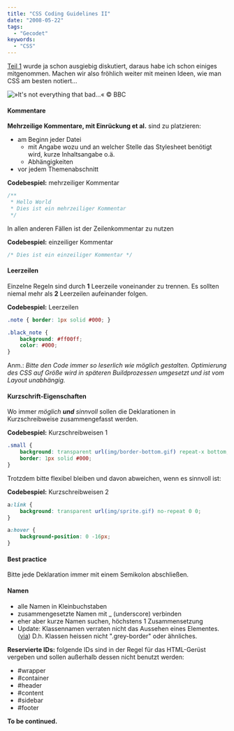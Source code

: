 ```yaml
---
title: "CSS Coding Guidelines II"
date: "2008-05-22"
tags:
  - "Gecodet"
keywords:
  - "CSS"
---
```


[Teil 1](/codecandies/2008/05/21/css-coding-guidelines-i/) wurde ja schon ausgiebig diskutiert, daraus habe ich schon einiges mitgenommen. Machen wir also fröhlich weiter mit meinen Ideen, wie man CSS am besten notiert…

![»It's not everything that bad…« © BBC](/img/codecandies/ZZ46E36474.jpg)

#### Kommentare

**Mehrzeilige Kommentare, mit Einrückung et al.** sind zu platzieren:

- am Beginn jeder Datei
    - mit Angabe wozu und an welcher Stelle das Stylesheet benötigt wird, kurze Inhaltsangabe o.ä.
    - Abhängigkeiten
- vor jedem Themenabschnitt

**Codebespiel:** mehrzeiliger Kommentar

```css
/**
 * Hello World
 * Dies ist ein mehrzeiliger Kommentar
 */
```

In allen anderen Fällen ist der Zeilenkommentar zu nutzen

**Codebespiel:** einzeiliger Kommentar

```css
/* Dies ist ein einzeiliger Kommentar */
```

#### Leerzeilen

Einzelne Regeln sind durch **1** Leerzeile voneinander zu trennen. Es sollten niemal mehr als **2** Leerzeilen aufeinander folgen.

**Codebespiel:** Leerzeilen

```css
.note { border: 1px solid #000; }

.black_note {
    background: #ff00ff;
    color: #000;
}
```

Anm.: _Bitte den Code immer so leserlich wie möglich gestalten. Optimierung des CSS auf Größe wird in späteren Buildprozessen umgesetzt und ist vom Layout unabhängig._

#### Kurzschrift-Eigenschaften

Wo immer _möglich **und** sinnvoll_ sollen die Deklarationen in Kurzschreibweise zusammengefasst werden.

**Codebespiel:** Kurzschreibweisen 1

```css
.small {
    background: transparent url(img/border-bottom.gif) repeat-x bottom;
    border: 1px solid #000;
}
```

Trotzdem bitte flexibel bleiben und davon abweichen, wenn es sinnvoll ist:

**Codebespiel:** Kurzschreibweisen 2

```css
a:link {
    background: transparent url(img/sprite.gif) no-repeat 0 0;
}

a:hover {
    background-position: 0 -16px;
}
```

#### Best practice

Bitte jede Deklaration immer mit einem Semikolon abschließen.

#### Namen

- alle Namen in Kleinbuchstaben
- zusammengesetzte Namen mit \_ (underscore) verbinden
- eher aber kurze Namen suchen, höchstens 1 Zusammensetzung
- Update: Klassennamen verraten nicht das Aussehen eines Elementes. ([via](http://cyberer.wordpress.com/2008/07/21/css-und-html/)) D.h. Klassen heissen nicht ".grey-border" oder ähnliches.

**Reservierte IDs:** folgende IDs sind in der Regel für das HTML-Gerüst vergeben und sollen außerhalb dessen nicht benutzt werden:

- #wrapper
- #container
- #header
- #content
- #sidebar
- #footer

**To be continued.**
